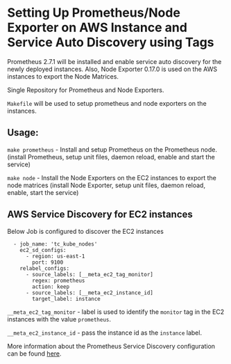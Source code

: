# Setting Up Prometheus/Node Exporter on AWS Instance and Service Auto Discovery using Tags

Prometheus 2.7.1 will be installed and enable service auto discovery for the newly deployed instances. Also, Node Exporter 0.17.0 is used on the AWS instances to export the Node Matrices. 

Single Repository for Prometheus and Node Exporters. 

`Makefile` will be used to setup prometheus and node exporters on the instances. 

## Usage: 
`make prometheus` - Install and setup Prometheus on the Prometheus node. (install  Prometheus, setup unit files, daemon reload, enable and start the  service)

`make node` - Install the Node Exporters on the EC2 instances to export the node matrices (install Node Exporter, setup unit files, daemon reload, enable, start the service)

## AWS Service Discovery for EC2 instances

Below Job is configured to discover the EC2 instances

```
  - job_name: 'tc_kube_nodes'
    ec2_sd_configs:
      - region: us-east-1
        port: 9100
    relabel_configs:
      - source_labels: [__meta_ec2_tag_monitor]
        regex: prometheus
        action: keep
      - source_labels: [__meta_ec2_instance_id]
        target_label: instance
```

`__meta_ec2_tag_monitor` - label is used to identify the `monitor` tag  in the EC2 instances with the  value `prometheus`.

`__meta_ec2_instance_id` - pass the instance id as the `instance` label.

More information about the Prometheus Service Discovery configuration can be found [here](https://prometheus.io/docs/prometheus/latest/configuration/configuration/#relabel_config).
